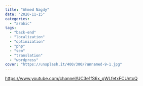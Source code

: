 ```yaml
---
title: "Ahmed Nagdy"
date: "2020-11-15"
categories:
  - "arabic"
tags:
  - "back-end"
  - "localization"
  - "optimization"
  - "php"
  - "seo"
  - "translation"
  - "wordpress"
cover: "https://unsplash.it/400/300/?unnamed-9-1.jpg"
---
```


[https://www.youtube.com/channel/UC3e1fS6x_gWLfetxFCUntoQ  
](https://www.youtube.com/channel/UC3e1fS6x_gWLfetxFCUntoQ)
